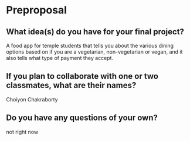 # Preproposal

## What idea(s) do you have for your final project?

A food app for temple students that tells you about the various dining options based on if you are a vegetarian, non-vegetarian or vegan, and it also tells what type of payment they accept.

## If you plan to collaborate with one or two classmates, what are their names?

Choiyon Chakraborty

## Do you have any questions of your own?

not right now
